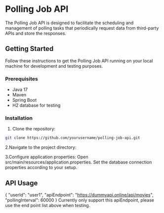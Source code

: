 # Polling Job API

The Polling Job API is designed to facilitate the scheduling and management of polling tasks that periodically request data from third-party APIs and store the responses.

## Getting Started

Follow these instructions to get the Polling Job API running on your local machine for development and testing purposes.

### Prerequisites

- Java 17
- Maven
- Spring Boot
- H2 database for testing

### Installation

1. Clone the repository:
```sh
git clone https://github.com/yourusername/polling-job-api.git
```
2.Navigate to the project directory:

3.Configure application properties:
Open src/main/resources/application.properties.
Set the database connection properties according to your setup.

## API Usage
{
  "userId": "user1",
  "apiEndpoint": "https://dummyapi.online/api/movies",
  "pollingInterval": 60000
}
Currently only support this apiEndpoint, please use the end point list above when testing.


